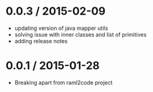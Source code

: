 
0.0.3 / 2015-02-09
==================

  * updating version of java mapper utils
  * solving issue with inner classes and list of primitives
  * adding release notes

0.0.1 / 2015-01-28
==================
* Breaking apart from raml2code project


